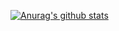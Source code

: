 [![Anurag's github stats](https://github-readme-stats.vercel.app/api?username=윤현희)](https://github.com/anuraghazra/github-readme-stats)
